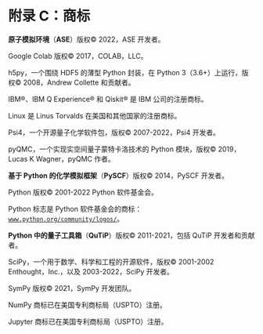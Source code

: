 # 附录 C：商标

**原子模拟环境**（**ASE**）版权© 2022，ASE 开发者。

Google Colab 版权© 2017，COLAB，LLC。

h5py，一个围绕 HDF5 的薄型 Python 封装，在 Python 3（3.6+）上运行，版权© 2008，Andrew Collette 和贡献者。

IBM®、IBM Q Experience® 和 Qiskit® 是 IBM 公司的注册商标。

Linux 是 Linus Torvalds 在美国和其他国家的注册商标。

Psi4，一个开源量子化学软件包，版权© 2007-2022，Psi4 开发者。

pyQMC，一个实现实空间量子蒙特卡洛技术的 Python 模块，版权© 2019，Lucas K Wagner，pyQMC 作者。

**基于 Python 的化学模拟框架**（**PySCF**）版权© 2014，PySCF 开发者。

Python 版权© 2001-2022 Python 软件基金会。

Python 标志是 Python 软件基金会的商标：[`www.python.org/community/logos/`](https://www.python.org/community/logos/)。

**Python 中的量子工具箱**（**QuTiP**）版权© 2011-2021，包括 QuTiP 开发者和贡献者。

SciPy，一个用于数学、科学和工程的开源软件，版权© 2001-2002 Enthought，Inc.，以及 2003-2022，SciPy 开发者。

SymPy 版权© 2021，SymPy 开发团队。

NumPy 商标已在美国专利商标局（USPTO）注册。

Jupyter 商标已在美国专利商标局（USPTO）注册。
